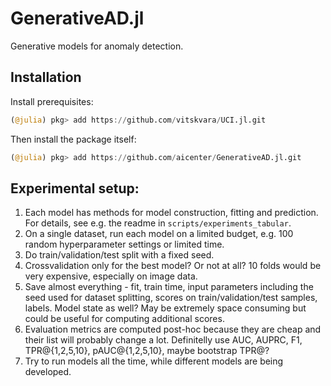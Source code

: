 # GenerativeAD.jl
Generative models for anomaly detection.

## Installation

Install prerequisites:
```julia
(@julia) pkg> add https://github.com/vitskvara/UCI.jl.git
```

Then install the package itself:
```julia
(@julia) pkg> add https://github.com/aicenter/GenerativeAD.jl.git
```

## Experimental setup:

1) Each model has methods for model construction, fitting and prediction. For details, see e.g. the readme in `scripts/experiments_tabular`.
2) On a single dataset, run each model on a limited budget, e.g. 100 random hyperparameter settings or limited time.
3) Do train/validation/test split with a fixed seed.
4) Crossvalidation only for the best model? Or not at all? 10 folds would be very expensive, especially on image data.
5) Save almost everything - fit, train time, input parameters including the seed used for dataset splitting, scores on train/validation/test samples, labels. Model state as well? May be extremely space consuming but could be useful for computing additional scores.
6) Evaluation metrics are computed post-hoc because they are cheap and their list will probably change a lot. Definitelly use AUC, AUPRC, F1, TPR@{1,2,5,10}, pAUC@{1,2,5,10}, maybe bootstrap TPR@?
7) Try to run models all the time, while different models are being developed.
